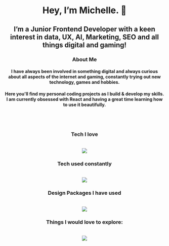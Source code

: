 
<h1 align="center">Hey, I’m Michelle. 👋</h1>

<h2 align="center">I’m a Junior Frontend Developer with a keen interest in data, UX, AI, Marketing, SEO and all things digital and gaming!</h2>

<h3 align="center">About Me</h3>
<h4 align="center">I have always been involved in something digital and always curious about all aspects of the internet and gaming, constantly trying out new technology, games and hobbies.</h4>
<h4 align="center">Here you'll find my personal coding projects as I build & develop my skills. I am currently obsessed with React and having a great time learning how to use it beautifully. </h4>
<br />
<br />

<h3 align="center">Tech I love</h3>
<p align="center">
  <br />
  <a href="https://skillicons.dev">
    <img src="https://skillicons.dev/icons?i=github,css,react,discord,figma,html,js,materialui,mysql,nextjs,nodejs,npm,postgres,stackoverflow,supabase,vercel,vite&perline=9" />
  </a>
</p>

<h3 align="center">Tech used constantly</h3>
<p align="center">
  
  <br /> 
  <a href="https://skillicons.dev">
    <img src="https://skillicons.dev/icons?i=apple,gmail,stackoverflow,obsidian,npm,nodejs,linkedin,instagram,tailwind,css,js,html,react,twitter,vscode,codepen&perline=8" />
  </a>
</p>
 <h3 align="center"> Design Packages I have used</h3>
<p align="center">

  <br /> 
  <a href="https://skillicons.dev">
    <img src="https://skillicons.dev/icons?i=ae,ps,xd,ai,figma" />
  </a>
</p>
<h3 align="center">Things I would love to explore:</h3> 
<p align="center">
  <br />
  <a href="https://skillicons.dev">
    <img src="https://skillicons.dev/icons?i=robloxstudio" />
  </a>
</p>
<br />
